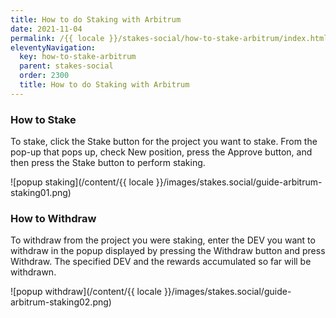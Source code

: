 ```yaml
---
title: How to do Staking with Arbitrum
date: 2021-11-04
permalink: /{{ locale }}/stakes-social/how-to-stake-arbitrum/index.html
eleventyNavigation:
  key: how-to-stake-arbitrum
  parent: stakes-social
  order: 2300
  title: How to do Staking with Arbitrum
---
```


### How to Stake

To stake, click the Stake button for the project you want to stake. From the pop-up that pops up, check New position, press the Approve button, and then press the Stake button to perform staking.

![popup staking](/content/{{ locale }}/images/stakes.social/guide-arbitrum-staking01.png)

### How to Withdraw

To withdraw from the project you were staking, enter the DEV you want to withdraw in the popup displayed by pressing the Withdraw button and press Withdraw. The specified DEV and the rewards accumulated so far will be withdrawn.

![popup withdraw](/content/{{ locale }}/images/stakes.social/guide-arbitrum-staking02.png)
